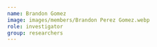 ```yaml
---
name: Brandon Gomez
image: images/members/Brandon Perez Gomez.webp
role: investigator
group: researchers
---
```

